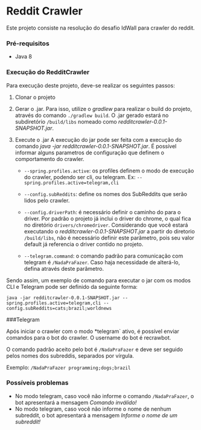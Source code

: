 # Reddit Crawler

Este projeto consiste na resolução do desafio IdWall para crawler do reddit.

### Pré-requisitos

 - Java 8

### Execução do RedditCrawler
Para execução deste projeto, deve-se realizar os seguintes passos:

1. Clonar o projeto
2. Gerar o .jar.
Para isso, utilize o *gradlew* para realizar o build do projeto, através do comando `./gradlew build`. O .jar gerado estará no subdiretório `/build/libs` nomeado como *redditcrawler-0.0.1-SNAPSHOT.jar*.

3. Execute o .jar
A execução do jar pode ser feita com a execução do comando *java -jar redditcrawler-0.0.1-SNAPSHOT.jar*. É possível informar alguns parametros de configuração que definem o comportamento do crawler.

	- `--spring.profiles.active`: os profiles definem o modo de execução do crawler, podendo ser cli, ou telegram. Ex: `--spring.profiles.active=telegram,cli`
	
	- `--config.subReddits`: define os nomes dos SubReddits que serão lidos pelo crawler.
	
	- `--config.driverPath`: é necessário definir o caminho do para o driver. Por padrão o projeto já inclui o driver do chrome, o qual fica no diretório `drivers/chromedriver`. Considerando que você estará executando o *redditcrawler-0.0.1-SNAPSHOT.jar* a partir do diretorio `/build/libs`, não é necessário definir este parâmetro, pois seu valor default já referencia o driver contido no projeto.
	
	- `--telegram.command`: o comando padrão para comunicação com telegram é `/NadaPraFazer`. Caso haja necessidade de alterá-lo, defina através deste parâmetro.
	
Sendo assim, um exemplo de comando para executar o jar com os modos CLI e Telegram pode ser definido da seguinte forma:

`java -jar redditcrawler-0.0.1-SNAPSHOT.jar --spring.profiles.active=telegram,cli --config.subReddits=cats;brazil;worldnews`

###Telegram

Após iniciar o crawler com o modo *telegram` ativo, é possível enviar comandos para o bot do crawler. O username do bot é recrawbot.

O comando padrão aceito pelo bot é `/NadaPraFazer` e deve ser seguido pelos nomes dos subreddis, separados por vírgula. 

Exemplo: `/NadaPraFazer programming;dogs;brazil`

### Possíveis problemas

- No modo telegram, caso você não informe o comando `/NadaPraFazer`, o bot apresentará a mensagem *Comando inválido!*
- No modo telegram, caso você não informe o nome de nenhum subreddit, o bot apresentará a mensagem *Informe o nome de um subreddit!*
